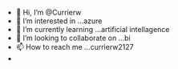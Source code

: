 - 👋 Hi, I’m @Currierw
- 👀 I’m interested in ...azure
- 🌱 I’m currently learning ...artificial intellagence
- 💞️ I’m looking to collaborate on ...bi
- 📫 How to reach me ...currierw2127
- 

<!---
Currierw/Currierw is a ✨ special ✨ repository because its `README.md` (this file) appears on your GitHub profile.
You can click the Preview link to take a look at your changes.
--->
